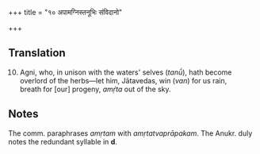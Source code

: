 +++
title = "१० अपामग्निस्तनूभिः संविदानो"

+++
## Translation
10. Agni, who, in unison with the waters' selves (*tanū́*), hath become  
overlord of the herbs—let him, Jātavedas, win (*van*) for us rain,  
breath for \[our\] progeny, *amṛ́ta* out of the sky.

## Notes
The comm. paraphrases *amṛtam* with *amṛtatvaprāpakam*. The Anukr. duly  
notes the redundant syllable in **d**.
